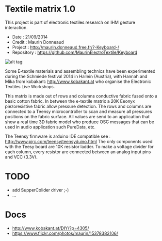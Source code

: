 Textile matrix 1.0
=========
This project is part of electronic textiles research on IHM gesture interaction.
 - Date : 21/09/2014
 - Credit : Maurin Donneaud
 - Project : http://maurin.donneaud.free.fr/?-Keyboard-/
 - Repository : https://github.com/MaurinElectroTextile/Keyboard
 
![alt tag](https://c4.staticflickr.com/8/7637/16464397214_b98a5b9cde.jpg)

Some E-textile materials and assembling technics have been experimented during the Schmiede festival 2014 in Hallein (Austria), with Hannah and Mika from kobakant: http://www.kobakant.at who organise the Electronic Textiles Live Workshops.

This matrix is made out of rows and columns conductive fabric fused onto a basic cotton fabric. In between the e-textile matrix a 20K Eeonyx piezoresistive fabric allow pressure detection. The rows and columns are connected to a Teensy microcontroller to scan and measure all pressures positions on the fabric surface. All values are send to an application that show a real time 3D fabric model who produce OSC messages that can be used in audio application such PureData, etc.

The Teensy firmware is arduino IDE compatible
see : http://www.pjrc.com/teensy/teensyduino.html
The only components used with the Teesy board are 10K resistor ladder.
To make a voltage divider for each column, every resistor are connected between an analog input pins and VCC (3.3V).

TODO
=========
 - add SupperColider driver ;-)
 - ...
 
 Docs
 =========
 - http://www.kobakant.at/DIY/?p=4305/
 - https://www.flickr.com/photos/maurin/15378383106/
